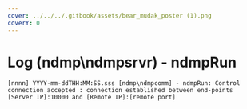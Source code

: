 ```yaml
---
cover: ../../../.gitbook/assets/bear_mudak_poster (1).png
coverY: 0
---
```


# Log (ndmp\ndmpsrvr) - ndmpRun

```
[nnnn] YYYY-mm-ddTHH:MM:SS.sss [ndmp\ndmpcomm] - ndmpRun: Control connection accepted : connection established between end-points [Server IP]:10000 and [Remote IP]:[remote port]
```
